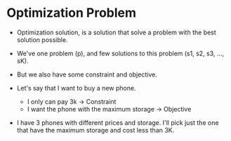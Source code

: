 # Optimization Problem

- Optimization solution, is a solution that solve a problem with the best solution possible.
- We've one problem (p), and few solutions to this problem (s1, s2, s3, ..., sK).
- But we also have some constraint and objective.

- Let's say that I want to buy a new phone.
  - I only can pay 3k -> Constraint
  - I want the phone with the maximum storage -> Objective

- I have 3 phones with different prices and storage. I'll pick just the one that have the maximum storage and cost less
than 3K.

